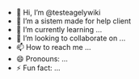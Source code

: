 - 👋 Hi, I’m @testeagelywiki
- 👀 I’m a sistem made for help client
- 🌱 I’m currently learning ...
- 💞️ I’m looking to collaborate on ...
- 📫 How to reach me ...
- 😄 Pronouns: ...
- ⚡ Fun fact: ...

<!---
testeagelywiki/testeagelywiki is a ✨ special ✨ repository because its `README.md` (this file) appears on your GitHub profile.
You can click the Preview link to take a look at your changes.
--->
